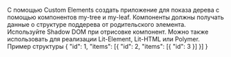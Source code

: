 С помощью Custom Elements создать приложение для показа дерева с помощью компонентов my-tree и my-leaf. Компоненты должны получать данные о структуре поддерева от родительского элемента. Используйте Shadow DOM при отрисовке компонент. Можно также использовать для реализации Lit-Element, Lit-HTML или Polymer.
Пример структуры
{
"id": 1,
"items": [{
"id": 2,
"items": [{ "id": 3 }]
}]
}